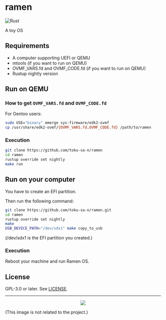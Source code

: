 # ramen

![Rust](https://github.com/toku-sa-n/ramen/workflows/Rust/badge.svg)

A toy OS

## Requirements
- A computer supporting UEFI or QEMU
- mtools (if you want to run on QEMU)
- OVMF_VARS.fd and OVMF_CODE.fd (if you want to run on QEMU)
- Rustup nightly version

## Run on QEMU

### How to get `OVMF_VARS.fd` and `OVMF_CODE.fd`

For Gentoo users:

```sh
sudo USE="binary" emerge sys-firmware/edk2-ovmf
cp /usr/share/edk2-ovmf/{OVMF_VARS.fd,OVMF_CODE.fd} /path/to/ramen
```

### Execution

```sh
git clone https://github.com/toku-sa-n/ramen
cd ramen
rustup override set nightly
make run
```

## Run on your computer

You have to create an EFI partition.

Then run the following command:
```sh
git clone https://github.com/toku-sa-n/ramen.git
cd ramen
rustup override set nightly
make
USB_DEVICE_PATH="/dev/sdx1" make copy_to_usb
```
(/dev/sdx1 is the EFI partition you created.)

### Execution
Reboot your machine and run Ramen OS.

## License

GPL-3.0 or later. See [LICENSE](https://github.com/toku-sa-n/ramen/blob/master/LICENSE).

---
<div style="text-align:center;"><img src="images/ramen.jpg"></div>

(This image is not related to the project.)
